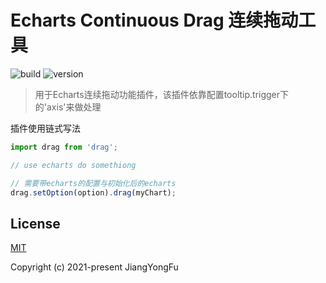 # Echarts Continuous Drag 连续拖动工具

![build](https://img.shields.io/badge/vue-2.X-success.svg)
![version](https://img.shields.io/badge/ecDrag-0.01-success.svg)

> 用于Echarts连续拖动功能插件，该插件依靠配置tooltip.trigger下的'axis'来做处理
 
插件使用链式写法
```javascript
import drag from 'drag';

// use echarts do somethiong

// 需要带echarts的配置与初始化后的echarts
drag.setOption(option).drag(myChart);
```



## License

[MIT](https://github.com/Doooyf/echarts-continuous-drag/blob/master/LICENSE)

Copyright (c) 2021-present JiangYongFu